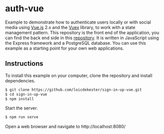 # auth-vue
Example to demonstrate how to authenticate users locally or with social media using [Vue.js](https://vuejs.org/) 2.x and the [Vuex](https://vuex.vuejs.org/) library, to work with a state management pattern.
This repository is the front end of the application, you can find the back end side in this [repository](https://github.com/loicdekester/sign-in-up-nodejs). It is written in JavaScript using the Express framework and a PostgreSQL database.
You can use this example as a starting point for your own web applications.

## Instructions

To install this example on your computer, clone the repository and install
dependencies.

```bash
$ git clone https://github.com/loicdekester/sign-in-up-vue.git
$ cd sign-in-up-vue
$ npm install
```

Start the server.

```bash
$ npm run serve
```
Open a web browser and navigate to http://localhost:8080/

